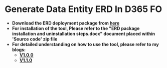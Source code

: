 <body>
  <h1>Generate Data Entity ERD In D365 FO</h1>
  <ul>
    <li><b>Download the ERD deployment package from <a href="https://github.com/shabbiriq1985/Generate-Data-Entity-ERD-in-D365FO/releases/tag/v1.1.0">here</a></b></li>
    <li><b>For installation of the tool, Please refer to the "ERD package installation and uninstallation steps.docx" document placed within 'Source code' zip file</b></li>
    <li><b>For detailed understanding on how to use the tool, please refer to my blogs:</b>
      <ul>
        <li><b><a href="https://d365simplified.blogspot.com/2022/12/a-tool-to-generate-data-entity.html">V1.0.0</a></b></li>
        <li><b><a href="https://d365simplified.blogspot.com/2023/03/a-tool-to-generate-data-entity.html">V1.1.0</a></b></li>
      </ul>
    </li>
  </ul>
</body>
